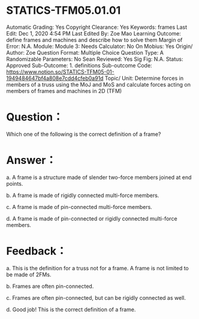 # STATICS-TFM05.01.01

Automatic Grading: Yes
Copyright Clearance: Yes
Keywords: frames
Last Edit: Dec 1, 2020 4:54 PM
Last Edited By: Zoe Mao
Learning Outcome: define frames and machines and describe how to solve them
Margin of Error: N.A.
Module: Module 3:
Needs Calculator: No
On Mobius: Yes
Origin/ Author: Zoe
Question Format: Multiple Choice
Question Type: A
Randomizable Parameters: No
Sean Reviewed: Yes
Sig Fig: N.A.
Status: Approved
Sub-Outcome: 1. definitions
Sub-outcome Code: https://www.notion.so/STATICS-TFM05-01-1949484647bf4a808e7cdd4cfeb0a91d
Topic/ Unit: Determine forces in members of a truss using the MoJ and MoS and calculate forces acting on members of frames and machines in 2D (TFM)

# Question：

Which one of the following is the correct definition of a frame?

# Answer：

a. A frame is a structure made of slender two-force members joined at end points.

b. A frame is made of rigidly connected multi-force members.

c. A frame is made of pin-connected multi-force members.

d. A frame is made of pin-connected or rigidly connected multi-force members.

# Feedback：

a. This is the definition for a truss not for a frame. A frame is not limited to be made of 2FMs.  

b. Frames are often pin-connected.

c. Frames are often pin-connected, but can be rigidly connected as well. 

d. Good job! This is the correct definition of a frame.